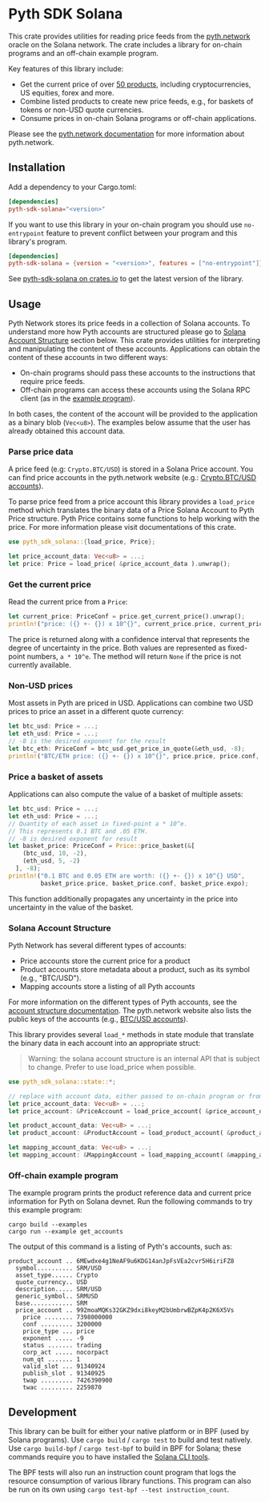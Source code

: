 # Pyth SDK Solana

This crate provides utilities for reading price feeds from the [pyth.network](https://pyth.network/) oracle on the Solana network.
The crate includes a library for on-chain programs and an off-chain example program.

Key features of this library include:

* Get the current price of over [50 products](https://pyth.network/markets/), including cryptocurrencies,
  US equities, forex and more.
* Combine listed products to create new price feeds, e.g., for baskets of tokens or non-USD quote currencies.
* Consume prices in on-chain Solana programs or off-chain applications.

Please see the [pyth.network documentation](https://docs.pyth.network/) for more information about pyth.network.

## Installation

Add a dependency to your Cargo.toml:

```toml
[dependencies]
pyth-sdk-solana="<version>"
```

If you want to use this library in your on-chain program you should use `no-entrypoint` feature to prevent conflict between your program and this library's program.

```toml
[dependencies]
pyth-sdk-solana = {version = "<version>", features = ["no-entrypoint"]}
```

See [pyth-sdk-solana on crates.io](https://crates.io/crates/pyth-sdk-solana/) to get the latest version of the library.

## Usage

Pyth Network stores its price feeds in a collection of Solana accounts. To understand more how Pyth accounts are structured please go to [Solana Account Structure](#solana-account-structure) section below.
This crate provides utilities for interpreting and manipulating the content of these accounts.
Applications can obtain the content of these accounts in two different ways:
* On-chain programs should pass these accounts to the instructions that require price feeds.
* Off-chain programs can access these accounts using the Solana RPC client (as in the [example program](examples/get_accounts.rs)).

In both cases, the content of the account will be provided to the application as a binary blob (`Vec<u8>`).
The examples below assume that the user has already obtained this account data.

### Parse price data
A price feed (e.g: `Crypto.BTC/USD`) is stored in a Solana Price account. You can find price accounts in the pyth.network website (e.g.: [Crypto.BTC/USD accounts](https://pyth.network/markets/#Crypto.BTC/USD)).  

To parse price feed from a price account this library provides a `load_price` method which translates the binary data of a Price Solana Account to Pyth Price structure. Pyth Price contains some functions to help working with the price. For more information please visit documentations of this crate.

```rust
use pyth_sdk_solana::{load_price, Price};

let price_account_data: Vec<u8> = ...;
let price: Price = load_price( &price_account_data ).unwrap();
```

### Get the current price

Read the current price from a `Price`: 

```rust
let current_price: PriceConf = price.get_current_price().unwrap();
println!("price: ({} +- {}) x 10^{}", current_price.price, current_price.conf, current_price.expo);
```

The price is returned along with a confidence interval that represents the degree of uncertainty in the price.
Both values are represented as fixed-point numbers, `a * 10^e`. 
The method will return `None` if the price is not currently available.

### Non-USD prices 

Most assets in Pyth are priced in USD.
Applications can combine two USD prices to price an asset in a different quote currency:

```rust
let btc_usd: Price = ...;
let eth_usd: Price = ...;
// -8 is the desired exponent for the result 
let btc_eth: PriceConf = btc_usd.get_price_in_quote(&eth_usd, -8);
println!("BTC/ETH price: ({} +- {}) x 10^{}", price.price, price.conf, price.expo);
```

### Price a basket of assets

Applications can also compute the value of a basket of multiple assets:

```rust
let btc_usd: Price = ...;
let eth_usd: Price = ...;
// Quantity of each asset in fixed-point a * 10^e.
// This represents 0.1 BTC and .05 ETH.
// -8 is desired exponent for result
let basket_price: PriceConf = Price::price_basket(&[
    (btc_usd, 10, -2),
    (eth_usd, 5, -2)
  ], -8);
println!("0.1 BTC and 0.05 ETH are worth: ({} +- {}) x 10^{} USD",
         basket_price.price, basket_price.conf, basket_price.expo);
```

This function additionally propagates any uncertainty in the price into uncertainty in the value of the basket.

### Solana Account Structure
Pyth Network has several different types of accounts:
* Price accounts store the current price for a product
* Product accounts store metadata about a product, such as its symbol (e.g., "BTC/USD").
* Mapping accounts store a listing of all Pyth accounts

For more information on the different types of Pyth accounts, see the [account structure documentation](https://docs.pyth.network/how-pyth-works/account-structure).
The pyth.network website also lists the public keys of the accounts (e.g., [BTC/USD accounts](https://pyth.network/markets/#Crypto.BTC/USD)).  

This library provides several `load_*` methods in state module that translate the binary data in each account into an appropriate struct: 

> Warning: the solana account structure is an internal API that is subject to change. Prefer to use load_price when possible.

```rust
use pyth_sdk_solana::state::*;

// replace with account data, either passed to on-chain program or from RPC node 
let price_account_data: Vec<u8> = ...;
let price_account: &PriceAccount = load_price_account( &price_account_data ).unwrap();

let product_account_data: Vec<u8> = ...;
let product_account: &ProductAccount = load_product_account( &product_account_data ).unwrap();

let mapping_account_data: Vec<u8> = ...;
let mapping_account: &MappingAccount = load_mapping_account( &mapping_account_data ).unwrap();
```


### Off-chain example program

The example program prints the product reference data and current price information for Pyth on Solana devnet.
Run the following commands to try this example program:

```
cargo build --examples
cargo run --example get_accounts
```

The output of this command is a listing of Pyth's accounts, such as:

```
product_account .. 6MEwdxe4g1NeAF9u6KDG14anJpFsVEa2cvr5H6iriFZ8
  symbol.......... SRM/USD
  asset_type...... Crypto
  quote_currency.. USD
  description..... SRM/USD
  generic_symbol.. SRMUSD
  base............ SRM
  price_account .. 992moaMQKs32GKZ9dxi8keyM2bUmbrwBZpK4p2K6X5Vs
    price ........ 7398000000
    conf ......... 3200000
    price_type ... price
    exponent ..... -9
    status ....... trading
    corp_act ..... nocorpact
    num_qt ....... 1
    valid_slot ... 91340924
    publish_slot . 91340925
    twap ......... 7426390900
    twac ......... 2259870
```

## Development

This library can be built for either your native platform or in BPF (used by Solana programs). 
Use `cargo build` / `cargo test` to build and test natively.
Use `cargo build-bpf` / `cargo test-bpf` to build in BPF for Solana; these commands require you to have installed the [Solana CLI tools](https://docs.solana.com/cli/install-solana-cli-tools). 

The BPF tests will also run an instruction count program that logs the resource consumption
of various library functions.
This program can also be run on its own using `cargo test-bpf --test instruction_count`.
